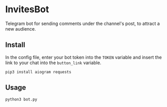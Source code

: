 # **InvitesBot**
Telegram bot for sending comments under the channel's post, to attract a new audience.
## **Install**
In the config file, enter your bot token into the `TOKEN` variable and insert the link to your chat into the `button_link` variable.

`pip3 install aiogram requests`
## **Usage**
`python3 bot.py`
